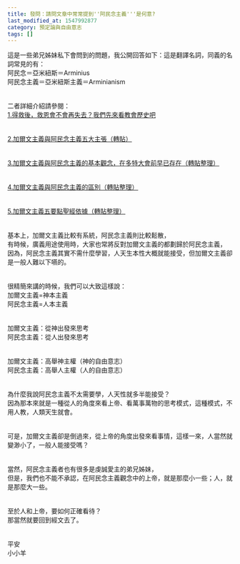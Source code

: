 ```yaml
---
title: 發問：請問文章中常常提到''阿民念主義'''是何意?
last_modified_at: 1547992877
category: 預定論與自由意志
tags: []
---
```


<p>這是一些弟兄姊妹私下會問到的問題，我公開回答如下：<!--more-->這是翻譯名詞，同義的名詞常見的有：<br/>阿民念＝亞米紐斯＝Arminius<br/>阿民念主義＝亞米紐斯主義＝Arminianism<br/><br/> <br/>二者詳細介紹請參閱：<br/><a href="/posts/269191364">1.得救後，救恩會不會再失去？我們先來看教會歷史吧 </a><br/><br/> <br/><a href="/posts/269191368">2.加爾文主義與阿民念主義五大主張（轉貼）</a><br/><br/> <br/><a href="/posts/269191372">3.加爾文主義與阿民念主義的基本觀念，在多特大會前早已存在（轉貼整理） </a><br/><br/> <br/><a href="/posts/269191376">4.加爾文主義與阿民念主義的區別（轉貼整理）</a><br/><br/> <br/><a href="/posts/269191384">5.加爾文主義五要點聖經依據（轉貼整理）</a><br/><br/><br/>基本上，加爾文主義比較有系統，阿民念主義則比較鬆散，<br/>有時候，廣義用途使用時，大家也常將反對加爾文主義的都劃歸於阿民念主義，<br/>因為，阿民念主義其實不需什麼學習，人天生本性大概就能接受，但加爾文主義卻是一般人難以下嚥的。<br/><br/><br/>很精簡來講的時候，我們可以大致這樣說：<br/>加爾文主義=神本主義<br/>阿民念主義=人本主義<br/><br/><br/>加爾文主義：從神出發來思考<br/>阿民念主義：從人出發來思考<br/><br/><br/>加爾文主義：高舉神主權（神的自由意志）<br/>阿民念主義：高舉人主權（人的自由意志）<br/><br/><br/>為什麼我說阿民念主義不太需要學，人天性就多半能接受？<br/>因為那本來就是一種從人的角度來看上帝、看萬事萬物的思考模式，這種模式，不用人教，人類天生就會。<br/><br/><br/>可是，加爾文主義卻是倒過來，從上帝的角度出發來看事情，這樣一來，人當然就變渺小了，一般人能接受嗎？<br/><br/><br/>當然，阿民念主義者也有很多是虔誠愛主的弟兄姊妹，<br/>但是，我們也不能不承認，在阿民念主義觀念中的上帝，就是那麼小一些；人，就是那麼大一些。<br/> <br/><br/>至於人和上帝，要如何正確看待？<br/>那當然就要回到經文去了。<br/><br/><br/>平安<br/>小小羊<br/>
</p>